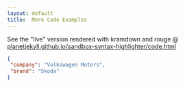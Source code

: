 ```yaml
---
layout: default
title:  More Code Examples
---
```


See the "live" version rendered with kramdown and rouge @ [planetjekyll.github.io/sandbox-syntax-highlighter/code.html](http://planetjekyll.github.io/sandbox-syntax-highlighter/lists.html)

```json
{
 "company": "Volkswagen Motors",
 "brand": "Skoda"
}
```



